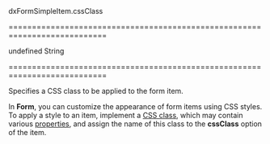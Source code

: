 <!--id-->dxFormSimpleItem.cssClass<!--/id-->
===========================================================================
<!--default-->undefined<!--/default-->
<!--type-->String<!--/type-->
===========================================================================

<!--shortDescription-->
Specifies a CSS class to be applied to the form item.
<!--/shortDescription-->

<!--fullDescription-->
In **Form**, you can customize the appearance of form items using CSS styles. To apply a style to an item, implement a [CSS class](http://www.w3schools.com/cssref/sel_class.asp), which may contain various [properties](http://www.w3schools.com/cssref/default.asp), and assign the name of this class to the **cssClass** option of the item.
<!--/fullDescription-->